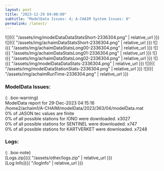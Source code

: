```yaml
---
layout: post
title: "2023-12-29 04:00:00"
subtitle: "ModelData Issues: 4; A-CHAIM System Issues: 0"
permalink: /latest/
---
```


![]({{ "/assets/img/modelDataDataStatsShort-2336304.png" | relative_url }})
![]({{ "/assets/img/achaimDataStatsShort-2336304.png" | relative_url }})
![]({{ "/assets/img/achaimDataStatsLong00-2336304.png" | relative_url }})
![]({{ "/assets/img/achaimDataStatsLong01-2336304.png" | relative_url }})
![]({{ "/assets/img/achaimDataStatsLong02-2336304.png" | relative_url }})
![]({{ "/assets/img/modelDataDataStats-2336304.png" | relative_url }})
![]({{ "/assets/img/modelDataStationStats-2336304.png" | relative_url }})
![]({{ "/assets/img/achaimRunTime-2336304.png" | relative_url }})


### ModelData Issues:  
  
{: .box-warning}  
 ModelData report for 29-Dec-2023 04:15:16   
 /home2/achaim1/A-CHAIM/modelData/2023/363/04/modelData.mat   
 0% of JASON tec values are finite   
 0% of all possible stations for IONO were downloaded. x3027   
 0% of all possible stations for SENTINEL were downloaded. x747   
 0% of all possible stations for KARTVERKET were downloaded. x7248   
  


### Logs:  
  
{: .box-note}  
[Logs.zip]({{ "/assets/other/logs.zip" | relative_url }})  
[Log Info]({{ "/logInfo" | relative_url }})  

